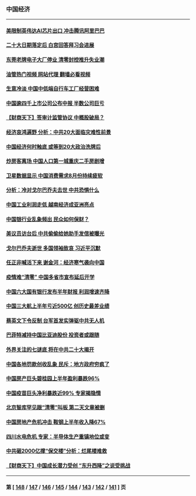 ### 中国经济
---
#### [美限制英伟达AI芯片出口 冲击腾讯阿里巴巴](../../pages/ncid283/n13815585.md?09021645) 
#### [二十大日期落定后 白宫回答拜习会进展](../../pages/ncid283/n13815440.md?09021645) 
#### [东莞老牌电子大厂停业 清零封控推升失业潮](../../pages/ncid283/n13815359.md?09021645) 
#### [油管热门视频 网站代理 翻墙必看视频](http://209.222.30.114:81/youtube.html?09021645)
#### [生意冷淡 中国中低端自行车工厂经营困难](../../pages/ncid283/n13815282.md?09021645) 
#### [中国逾四千上市公司公布中报 半数公司巨亏](../../pages/ncid283/n13814946.md?09021645) 
#### [【财商天下】签审计监管协议 中概股破局？](../../pages/ncid283/n13814835.md?09021645) 
#### [经济哀鸿遍野 分析：中共20大面临灾难性前景](../../pages/ncid283/n13814871.md?09021645) 
#### [中国经济何时触底 或等到20大政治洗牌后](../../pages/ncid283/n13814867.md?09021645) 
#### [炒房客离场 中国人口第一城重庆二手房剧增](../../pages/ncid283/n13814873.md?09021645) 
#### [卫星数据显示 中国消费需求8月份持续疲软](../../pages/ncid283/n13814708.md?09021645) 
#### [分析：冷对戈尔巴乔夫去世 中共恐惧什么](../../pages/ncid283/n13814778.md?09021645) 
#### [中国工业利润走低 越南经济成亚洲亮点](../../pages/ncid283/n13814467.md?09021645) 
#### [中国银行业乱象频出 民众如何保财？](../../pages/ncid283/n13814689.md?09021645) 
#### [美议员访台后 中共偷偷给她助手发信被曝光](../../pages/ncid283/n13814672.md?09021645) 
#### [戈尔巴乔夫逝世 多国领袖致哀 习近平沉默](../../pages/ncid283/n13814454.md?09021645) 
#### [任正非喊活下来 谢金河：经济寒气袭向中国](../../pages/ncid283/n13814196.md?09021645) 
#### [疫情难“清零” 中国多省市宣布延后开学](../../pages/ncid283/n13814352.md?09021645) 
#### [中国六大国有银行发布半年财报 利润增速齐降](../../pages/ncid283/n13814371.md?09021645) 
#### [中国三大航上半年亏近500亿 创历史最差业绩](../../pages/ncid283/n13813972.md?09021645) 
#### [蔡英文下令反制 台军首发实弹驱中共无人机](../../pages/ncid283/n13813905.md?09021645) 
#### [巴菲特减持中国比亚迪股份 投资者或跟随](../../pages/ncid283/n13813939.md?09021645) 
#### [外界关注的七谜底 将在中共二十大揭开](../../pages/ncid283/n13813907.md?09021645) 
#### [中国各地罚款创收乱象 民斥：地方政府穷疯了](../../pages/ncid283/n13813735.md?09021645) 
#### [中国房产巨头碧桂园上半年盈利暴跌96%](../../pages/ncid283/n13813700.md?09021645) 
#### [中国疫苗巨头净利暴跌近99% 专家揭隐情](../../pages/ncid283/n13813638.md?09021645) 
#### [北京智库罕见跟“清零”叫板 第二天文章被删](../../pages/ncid283/n13813675.md?09021645) 
#### [中国房地产危机冲击 鞍钢上半年收入降67%](../../pages/ncid283/n13813496.md?09021645) 
#### [四川水电危机 专家：半导体生产重镇地位或变](../../pages/ncid283/n13813508.md?09021645) 
#### [中共砸2000亿撑“保交楼”分析：烂尾楼难救](../../pages/ncid283/n13813231.md?09021645) 
#### [【财商天下】中国成长潜力受创 “东升西降”之说受挑战](../../pages/ncid283/n13813278.md?09021645) 

---
#### 第 [ [148](./148.md?09021645) / [147](./147.md?09021645) / [146](./146.md?09021645) / [145](./145.md?09021645) / [144](./144.md?09021645) / [143](./143.md?09021645) / [142](./142.md?09021645) / [141](./141.md?09021645) ] 页
